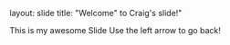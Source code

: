 layout: slide
title:  "Welcome" to Craig's  slide!"

This is my awesome Slide
Use the left arrow to go back!